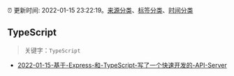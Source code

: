 :alarm_clock: 更新时间: 2022-01-15 23:22:19。[来源分类](../README.md)、[标签分类](../TAGS.md)、[时间分类](../TIMELINE.md)

## TypeScript


> 关键字：`TypeScript`



- [2022-01-15-基于-Express-和-TypeScript-写了一个快速开发的-API-Server](https://www.v2ex.com/t/828499) 